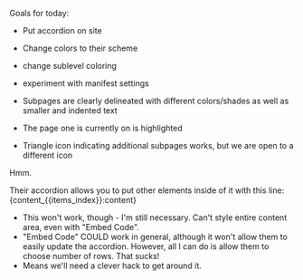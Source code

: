 Goals for today:

- Put accordion on site
- Change colors to their scheme
- change sublevel coloring
- experiment with manifest settings

- Subpages are clearly delineated with different colors/shades as well as smaller and indented text
- The page one is currently on is highlighted
- Triangle icon indicating additional subpages works, but we are open to a different icon


Hmm.

Their accordion allows you to put other elements inside of it with this line: {content_{{items_index}}:content}
  - This won't work, though - I'm still necessary. Can't style entire content area, even with "Embed Code".
  - "Embed Code" COULD work in general, although it won't allow them to easily update the accordion.
However, all I can do is allow them to choose number of rows. That sucks!
  - Means we'll need a clever hack to get around it.
